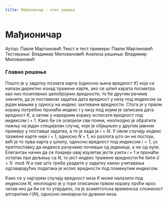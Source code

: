 ```yaml
---
title: Мађионичар - опис решења
---
```


# Мађионичар

Аутор: Павле Мартиновић
Текст и тест примери: Павле Мартиновић
Тестирање: Владимир Миловановић
Анализа решења: Владимир Миловановић

### Главно решење
Пошто је у задатку позната карта (односно њена вредност $K$) која се налази директно изнад тражене карте, ако се шпил карата посматра као низ позитивних целобројних вредности, то ће другим речима значити, да је поставком задатка дата вредност у низу под индексом за један мањим у односу на индекс захтеване вредности. Стога је у првом кораку потребно пронаћи индекс $i$ у низу под којим је записана дата вредност $K$, а затим у наредним кораку исписати вредност под индексом $i+1$. Како би се освојили сви поени, неопходно је обратити пажњу на један специјалан случај, који је објашњен у другом јавном примеру у поставци задатка, а то је када је $i=N$. У овом случају индекс тражене карте није $i+1$, односно $N+1$, из разлога што он не постоји, већ је то прва карта у шпилу, односно вредност под индексом $i=1$, уз претпоставку да индексе рачунамо почевши од јединице, а не од нуле. Елегантан начин да се покрије овај изузетак јесте узети $i+1$ и пронаћи остатак при дељењу са $N$, то јест индекс тражене вредности ће бити $(i+1) \mod N$ и све што треба урадити у задатку након учитавања одговарајућих података је испис вредности под поменутим индексом.

Како се у најгорем случају вредност низа $K$ може налазити под индексом $N$, неопходно је у горе описаном првом кораку проћи кроз читав низ да би се то утврдило, па је асимптотска временска сложеност алгоритма $\mathcal{O}(N)$, односно линеарна по дужини низа.
